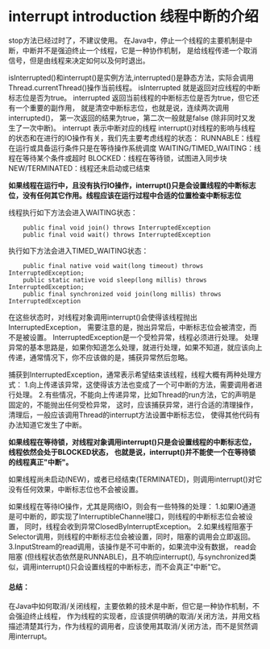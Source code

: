 # interrupt introduction 线程中断的介绍

stop方法已经过时了，不建议使用。
在Java中，停止一个线程的主要机制是中断，中断并不是强迫终止一个线程，它是一种协作机制，
是给线程传递一个取消信号，但是由线程来决定如何以及何时退出。

isInterrupted()和interrupt()是实例方法,interrupted()是静态方法，实际会调用Thread.currentThread()操作当前线程。
    isInterrupted 就是返回对应线程的中断标志位是否为true。
    interrupted	返回当前线程的中断标志位是否为true，但它还有一个重要的副作用，
        就是清空中断标志位，也就是说，连续两次调用interrupted()，
        第一次返回的结果为true，第二次一般就是false (除非同时又发生了一次中断)。
    interrupt	表示中断对应的线程
interrupt()对线程的影响与线程的状态和在进行的IO操作有关，我们先主要考虑线程的状态：
    RUNNABLE：线程在运行或具备运行条件只是在等待操作系统调度
    WAITING/TIMED_WAITING：线程在等待某个条件或超时
    BLOCKED：线程在等待锁，试图进入同步块
    NEW/TERMINATED：线程还未启动或已结束

**如果线程在运行中，且没有执行IO操作，interrupt()只是会设置线程的中断标志位，没有任何其它作用。线程应该在运行过程中合适的位置检查中断标志位**

线程执行如下方法会进入WAITING状态：
```
    public final void join() throws InterruptedException
    public final void wait() throws InterruptedException
```
执行如下方法会进入TIMED_WAITING状态：
```
    public final native void wait(long timeout) throws InterruptedException;
    public static native void sleep(long millis) throws InterruptedException;
    public final synchronized void join(long millis) throws InterruptedException
```
在这些状态时，对线程对象调用interrupt()会使得该线程抛出InterruptedException，
需要注意的是，抛出异常后，中断标志位会被清空，而不是被设置。
InterruptedException是一个受检异常，线程必须进行处理。
处理异常的基本思路是，如果你知道怎么处理，就进行处理，如果不知道，就应该向上传递，通常情况下，你不应该做的是，捕获异常然后忽略。

捕获到InterruptedException，通常表示希望结束该线程，线程大概有两种处理方式：
    1.向上传递该异常，这使得该方法也变成了一个可中断的方法，需要调用者进行处理。
    2.有些情况，不能向上传递异常，比如Thread的run方法，它的声明是固定的，不能抛出任何受检异常，
    这时，应该捕获异常，进行合适的清理操作，清理后，一般应该调用Thread的interrupt方法设置中断标志位，
    使得其他代码有办法知道它发生了中断。

**如果线程在等待锁，对线程对象调用interrupt()只是会设置线程的中断标志位，线程依然会处于BLOCKED状态，
也就是说，interrupt()并不能使一个在等待锁的线程真正"中断"。**

如果线程尚未启动(NEW)，或者已经结束(TERMINATED)，则调用interrupt()对它没有任何效果，中断标志位也不会被设置。

如果线程在等待IO操作，尤其是网络IO，则会有一些特殊的处理：
    1.如果IO通道是可中断的，即实现了InterruptibleChannel接口，则线程的中断标志位会被设置，
    同时，线程会收到异常ClosedByInterruptException。
    2.如果线程阻塞于Selector调用，则线程的中断标志位会被设置，同时，阻塞的调用会立即返回。
    3.InputStream的read调用，该操作是不可中断的，如果流中没有数据，
    read会阻塞 (但线程状态依然是RUNNABLE)，且不响应interrupt(),
    与synchronized类似，调用interrupt()只会设置线程的中断标志，而不会真正"中断"它。
#### 总结：
在Java中如何取消/关闭线程，主要依赖的技术是中断，但它是一种协作机制，不会强迫终止线程，
作为线程的实现者，应该提供明确的取消/关闭方法，并用文档描述清楚其行为，作为线程的调用者，应该使用其取消/关闭方法，而不是贸然调用interrupt。
